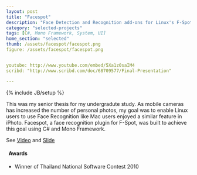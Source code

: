 ```yaml
---
layout: post
title: "Facespot"
description: "Face Detection and Recognition add-ons for Linux's F-Spot"
category: "selected-projects"
tags: [C#, Mono Framework, System, UI]
home_section: "selected"
thumb: /assets/facespot/facespot.png
figure: /assets/facespot/facespot.png


youtube: http://www.youtube.com/embed/5Xa1z0saIM4
scribd: "http://www.scribd.com/doc/68709577/Final-Presentation"

---
```

{% include JB/setup %}

<!--- start with the lack... -->

This was my senior thesis for my undergradute study.  As mobile cameras has increased the number of personal photos,  my goal was to enable Linux users to use Face Recognition like Mac users enjoyed a similar feature in iPhoto.  Facespot, a face recognition plugin for F-Spot, was built to achieve this goal using C# and Mono Framework.

See [Video](http://www.youtube.com/watch?feature=player_embedded&v=5Xa1z0saIM4) and [Slide](http://www.scribd.com/doc/68709577/Final-Presentation)

<h4 class="award"><i class="icon-star">&nbsp;</i> Awards</h4>

* Winner of Thailand National Software Contest 2010
